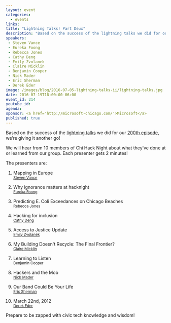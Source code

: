 ```yaml
---
layout: event
categories: 
  - events
links:
title: "Lightning Talks! Part Deux"
description: "Based on the success of the lightning talks we did for our 200th episode, we’re giving it another go! We will hear from 10 members of Chi Hack Night about what they’ve done at or learned from our group. Each presenter gets 2 minutes!"
speakers:
 - Steven Vance
 - Eureka Foong
 - Rebecca Jones
 - Cathy Deng
 - Emily Zvolanek
 - Claire Micklin
 - Benjamin Cooper
 - Nick Mader
 - Eric Sherman
 - Derek Eder
image: /images/blog/2016-07-05-lightning-talks-ii/lightning-talks.jpg
date: 2016-07-19T18:00:00-06:00
event_id: 214
youtube_id: 
agenda: 
sponsor: <a href='http://microsoft-chicago.com/'>Microsoft</a>
published: true
---
```


Based on the success of the [lightning talks](https://www.youtube.com/playlist?list=PL_dBjjdnIbKwKwVpubUbqnbCEDpRoCSeh) we did for our [200th episode](https://chihacknight.org/blog/2016/04/15/tales-from-200.html), we’re giving it another go!

We will hear from 10 members of Chi Hack Night about what they’ve done at or learned from our group. Each presenter gets 2 minutes!

The presenters are:

1. <p>Mapping in Europe<br /><small><a href='https://twitter.com/stevevance'>Steven Vance</a></small></p>
1. <p>Why ignorance matters at hacknight<br /><small><a href='https://twitter.com/eurekafoong'>Eureka Foong</a></small></p>
1. <p>Predicting E. Coli Exceedances on Chicago Beaches<br /><small>Rebecca Jones</small></p>
1. <p>Hacking for inclusion<br /><small><a href='http://twitter.com/cthydng'>Cathy Deng</a></small></p>
1. <p>Access to Justice Update<br /><small><a href='https://www.linkedin.com/in/emily-zvolanek-888b4224'>Emily Zvolanek</a></small></p>
1. <p>My Building Doesn't Recycle: The Final Frontier?<br /><small><a href='https://twitter.com/clairemicklin/'>Claire Micklin</a></small></p>
1. <p>Learning to Listen<br /><small>Benjamin Cooper</small></p>
1. <p>Hackers and the Mob<br /><small><a href='https://www.linkedin.com/in/nicholas-mader-56805746'>Nick Mader</a></small></p>
1. <p>Our Band Could Be Your Life<br /><small><a href='https://www.linkedin.com/in/easherma'>Eric Sherman</a></small></p>
1. <p>March 22nd, 2012<br /><small><a href='http://twitter.com/derekeder'>Derek Eder</a></small></p>

Prepare to be zapped with civic tech knowledge and wisdom!